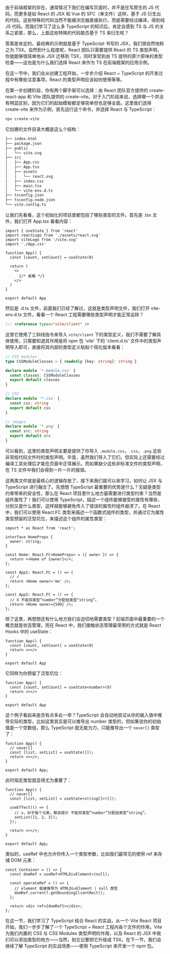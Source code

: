 由于前端框架的存在，通常情况下我们在编写页面时，并不是在写原生的 JS 代码，而更多是如 React 的 JSX 和 Vue 的 SFC（单文件）这样，基于 JS 衍生出的代码。这些特殊的代码当然不能被浏览器直接执行，而是需要经过编译，得到纯 JS 代码。而我们学习了这么多 TypeScript 的知识后，肯定会感到 TS 与 JS 的关系之紧密，那么，上面这些特殊的代码能否基于 TS 来衍生呢？

答案是肯定的，最经典的示例就是基于 TypeScript 书写的 JSX，我们很自然地称之为 TSX。自然到什么程度呢，React 团队只需要提供 React 的 TS 类型声明，你就能够很简单地从 JSX 迁移到 TSX，同时享受到由 TS 提供的原汁原味的类型检查——这也是为什么我们选择 React 来作为 TS 在前端框架的应用示例。

在这一节中，我们会从创建工程开始，一步步介绍 React + TypeScript 的开发过程中有哪些注意事项，React 的类型声明应该如何使用等等。

在第一步创建阶段，你有两个脚手架可以选择：由 React 团队官方提供的 create-react-app 和 Vite 团队提供的 create-vite。对于入门阶段来说，选择哪一个并没有明显区别，因为它们的起始模板都足够简单但也足够全面。这里我们选择 create-vite 来作为示例，首先运行这个命令，并选择 React 与 TypeScript：

```bash
npx create-vite
```

它创建的文件目录大概是这么个结构：

```bash
├── index.html
├── package.json
├── public
│   └── vite.svg
├── src
│   ├── App.css
│   ├── App.tsx
│   ├── assets
│   │   └── react.svg
│   ├── index.css
│   ├── main.tsx
│   └── vite-env.d.ts
├── tsconfig.json
├── tsconfig.node.json
└── vite.config.ts
```

让我们先看看，这个初始化的项目里都包括了哪些类型的文件。首先是 .tsx 文件，我们打开 App.tsx 看看内容：

```tsx
import { useState } from 'react'
import reactLogo from './assets/react.svg'
import viteLogo from '/vite.svg'
import './App.css'

function App() {
  const [count, setCount] = useState(0)

  return (
    <>
      {/* 省略 */}
    </>
  )
}

export default App
```

  


  


然后是 .d.ts 文件，前面我们已经了解过，这就是类型声明文件，我们打开 vite-env.d.ts 文件，看看一个 React 工程需要哪些类型声明才能正常运转？

```typescript
/// <reference types="vite/client" />
```

这里它使用了三斜线指令来导入 `vite/client` 下的类型定义，我们不需要了解具体使用，只需要知道其作用是将 npm 包 'vite' 下的 'client.d.ts' 文件中的类型声明导入即可，直接将其内部的类型定义粘贴个简化版本看看：

```typescript
// CSS modules
type CSSModuleClasses = { readonly [key: string]: string }

declare module '*.module.css' {
  const classes: CSSModuleClasses
  export default classes
}

// CSS
declare module '*.css' {
  const css: string
  export default css
}

// images
declare module '*.png' {
  const src: string
  export default src
}
```

可以看到，这里的类型声明主要是提供了你导入 `.module.css`，`.css`，`.png` 这些非常规代码文件时的类型声明。毕竟，虽然我们导入了它们，但实际上还需要经过编译工具处理后才能在页面中正常展示。而如果缺少这些非标准文件的类型声明，在 TS 文件中我们会得到一片一片的报错。

这两类文件就是最核心的逻辑存放了，接下来我们就可以来学习，如何让 JSX 与 TypeScript 进行融合了。先想想 TypeScript 最重要的优势是什么？无疑是类型约束带来的安全性，那么在 React 项目里什么地方最需要进行类型约束？当然是组件属性了！我们可以使用 TypeScript，描述一个组件能够接受的属性有哪些，分别又是什么类型，这样就能够避免传入了错误的属性时组件崩溃了。在 React 中，我们可以使用 React.FC 类型来描述一个函数式组件的类型，并通过它为属性类型预留的泛型坑位，来描述这个组件的属性类型：

```tsx
import * as React from 'react';

interface HomeProps {
  owner: string;
}

const Home: React.FC<HomeProps> = ({ owner }) => {
  return <>Home of {owner}</>;
};

const App1: React.FC = () => {
  // √
  return <Home owner='me' />;
};

const App2: React.FC = () => {
  // X 不能将类型“number”分配给类型“string”。
  return <Home owner={599} />;
};
```

  


除了这里，再想想还有什么地方我们会迫切地需要类型？前端页面中最重要的一个概念就是状态管理，而在 React 中，我们接触状态管理最常用的方式就是 React Hooks 中的 useState：

```tsx
function App() {
  const [count, setCount] = useState(0)
  return <></>
}

export default App
```

它同样为你预留了泛型坑位：

```tsx
function App() {
  const [count, setCount] = useState<number>(0)
  return <></>
}

export default App
```

这个例子看起来是否有点多此一举？TypeScript 会自动地尝试从你的输入值中推导实际的类型，比如这里其实是可以推导出 number 类型的，但如果说你的初始值是一个空数组，那么 TypeScript 就无能为力，只能推导出一个 `never[]` 类型了：

```tsx
function App() {
  // never[]
  const [list, setList] = useState([]);
  return <></>;
}

export default App;
```

此时指定类型就显得尤为重要了：

```tsx
function App() {
  // never[]
  const [list, setList] = useState<string[]>([]);

  useEffect(() => {
    // x，对于每个元素，都会提示 不能将类型“number”分配给类型“string”。
    setList([1, 2, 3]);
  });

  return <></>;
}

export default App;
```

类似的，useRef 中也允许你传入一个类型参数，比如我们最常见的使用 ref 来存储 DOM 元素：

```tsx
const Container = () => {
  const domRef = useRef<HTMLDivElement>(null);

  const operateRef = () => {
    // element 能被推导为 HTMLDivElement | null 类型
    domRef.current?.getBoundingClientRect();
  };

  return <div ref={domRef}></div>;
};
```

在这一节，我们学习了 TypeScript 结合 React 的实战，从一个 Vite React 项目开始，我们一步步了解了一个 TypeScript + React 工程内各个文件的作用，Vite 为我们内置的 CSS 与 CSS Modules 类型声明的作用，以及 React 的 JSX 中我们可以添加类型的地方——当然，别忘记要把它升级成 TSX。在下一节，我们会继续了解 TypeScript 的实战场景——使用 TypeScript 来开发一个 npm 包。